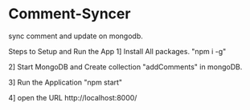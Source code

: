 # Comment-Syncer
sync comment and update on mongodb.

Steps to Setup and Run the App
1] Install All packages. 
"npm i -g" 

2] Start MongoDB and Create collection "addComments" in mongoDB.

3]  Run the Application 
"npm start"

4] open the URL 
http://localhost:8000/
